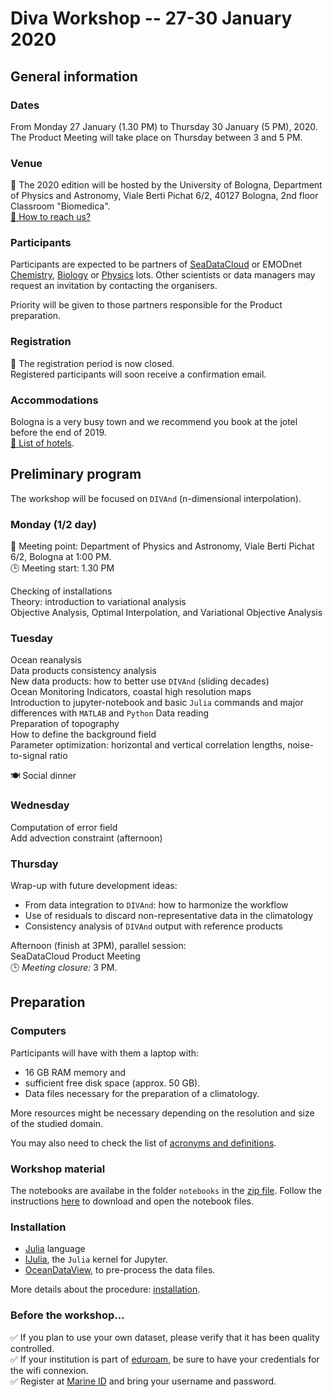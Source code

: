 <head>
  <link rel="stylesheet" href="https://cdnjs.cloudflare.com/ajax/libs/font-awesome/4.7.0/css/font-awesome.min.css">
  <link rel="stylesheet" href="../assets/css/academicons.css">
</head>

# Diva Workshop -- 27-30 January 2020

## General information

### Dates

<i class="fa fa-calendar-check-o" aria-hidden="true"></i> From Monday 27 January (1.30 PM) to Thursday 30 January (5 PM), 2020.     
The Product Meeting will take place on Thursday between 3 and 5 PM.

### Venue

📍 The 2020 edition will be hosted by the University of Bologna, Department of Physics and Astronomy, Viale Berti Pichat 6/2, 40127 Bologna, 2nd floor Classroom "Biomedica".         
[🔗 How to reach us?](../assets/pdf/How-to-reach-us.pdf)

### Participants

Participants are expected to be partners of [SeaDataCloud](https://www.seadatanet.org/) or EMODnet [Chemistry](http://www.emodnet-chemistry.eu/), [Biology](http://www.emodnet-biology.eu/) or [Physics](https://www.emodnet-physics.eu/) lots. Other scientists or data managers may request an invitation by contacting the organisers.    

Priority will be given to those partners responsible for the Product preparation.

### Registration

📧 The registration period is now closed.    
Registered participants will soon receive a confirmation email.

### Accommodations

<i class="fa fa-bed" aria-hidden="true"></i> Bologna is a very busy town and we recommend you book at the jotel before the end of 2019.      
[🔗 List of hotels](../assets/pdf/HOTELS-IN-BOLOGNA.pdf).

## Preliminary program

The workshop will be focused on `DIVAnd` (n-dimensional interpolation).

### Monday (1/2 day)

📍 Meeting point: Department of Physics and Astronomy, Viale Berti Pichat 6/2, Bologna at 1:00 PM.      
🕒 Meeting start: 1.30 PM

Checking of installations      
Theory: introduction to variational analysis     
Objective Analysis, Optimal Interpolation, and Variational Objective Analysis  

### Tuesday

Ocean reanalysis       
Data products consistency analysis       
New data products: how to better use `DIVAnd` (sliding decades)       
Ocean Monitoring Indicators, coastal high resolution maps             
Introduction to jupyter-notebook and basic `Julia` commands and major differences with `MATLAB` and `Python`
Data reading       
Preparation of topography      
How to define the background field       
Parameter optimization: horizontal and vertical correlation lengths, noise-to-signal ratio

🍽️ Social dinner      

### Wednesday

Computation of error field          
Add advection constraint (afternoon)      

### Thursday

Wrap-up with future development ideas:
* From data integration to `DIVAnd`: how to harmonize the workflow
* Use of residuals to discard non-representative data in the climatology
* Consistency analysis of `DIVAnd` output with reference products

Afternoon (finish at 3PM), parallel session:     
SeaDataCloud Product Meeting      
🕒 *Meeting closure:* 3 PM.

## Preparation

### Computers

Participants will have with them a laptop with:     
* 16 GB RAM memory and     
* sufficient free disk space (approx. 50 GB).
* Data files necessary for the preparation of a climatology.

More resources might be necessary depending on the resolution and size of the studied domain.

You may also need to check the list of [acronyms and definitions](../acronyms.md).

### Workshop material

The notebooks are availabe in the folder `notebooks` in the [zip file](https://github.com/gher-ulg/Diva-Workshops/archive/master.zip).
Follow the instructions [here](https://github.com/gher-ulg/Diva-Workshops/tree/master/notebooks#how-to-download-ipynb-files-from-github) to download and open the notebook files.

### Installation

* [Julia](https://julialang.org/downloads/) language
* [IJulia](https://github.com/JuliaLang/IJulia.jl), the `Julia` kernel for Jupyter.
* [OceanDataView](https://odv.awi.de/), to pre-process the data files.

More details about the procedure: [installation](../installation.md).

### Before the workshop...

✅ If you plan to use your own dataset, please verify that it has been quality controlled.     
✅ If your institution is part of [eduroam](https://www.eduroam.org/), be sure to have your credentials for the wifi connexion.      
✅ Register at [Marine ID](https://www.marine-id.org/) and bring your username and password.

